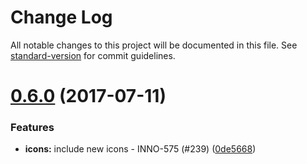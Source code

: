 # Change Log

All notable changes to this project will be documented in this file.
See [standard-version](https://github.com/conventional-changelog/standard-version) for commit guidelines.

<a name="0.6.0"></a>
# [0.6.0](https://github.com/ec-europa/europa-component-library/compare/@ec-europa/ecl-icons@0.5.1...@ec-europa/ecl-icons@0.6.0) (2017-07-11)


### Features

* **icons:** include new icons - INNO-575 (#239) ([0de5668](https://github.com/ec-europa/europa-component-library/commit/0de5668))
